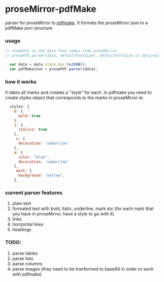 # proseMirror-pdfMake
parser for proseMirror to [pdfmake](https://www.pdfmake.org).  It formats the proseMirror json to a pdfMake json structure. 

### usage
```javascript
// viewData is the data that comes from proseMirror
// prosePdf.parser(data, defaultFontSize), defaultFontSize is optional and it defaults to 10

  var data = data.state.doc.toJSON();
  var pdfMakeJson = prosePdf.parser(data);
```
### how it works
It takes all marks and creates a "style" for each.  In pdfmake you need to create styles object that corresponds to the marks in proseMirror ie:

```javascript
  styles: {
    b: {
      bold: true
    },
    i: {
      italics: true
    },
     u: {
      decoration: 'underline'
    },
    a: {
      color: "blue",
      decoration: 'underline'
    },
     mark: {
      background: "yellow",
    },
```

### current parser features
1. plain text
2. formated text with bold, italic, underline, mark etc (for each mark that you have in proseMirror, have a style to go with it)
3. links
4. horizontal lines
5. headings

### TODO: 
1. parse tables
2. parse lists
3. parse columns
4. parse images (they need to be tranformed to base64 in order to work with pdfmake)
